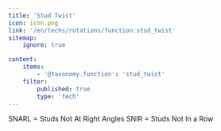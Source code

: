 ```yaml
---
title: 'Stud Twist'
icon: icon.png
link: '/en/techs/rotations/function:stud_twist'
sitemap:
    ignore: true

content:
    items: 
        - '@taxonomy.function': 'stud_twist'
    filter:
        published: true
        type: 'tech'
---
```

SNARL = Studs Not At Right Angles
SNIR = Studs Not In a Row
